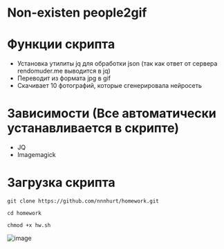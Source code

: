 # Non-existen people2gif  

# Функции скрипта
- Установка утилиты jq для обработки json (так как ответ от сервера rendomuder.me выводится в jq)
- Переводит из формата jpg в gif
- Скачивает 10 фотографий, которые сгенерировала нейросеть

# Зависимости (Все автоматически устанавливается в скрипте)
- JQ
- Imagemagick

# Загрузка скрипта
```
git clone https://github.com/nnnhurt/homework.git

cd homework

chmod +x hw.sh
```
![image](https://user-images.githubusercontent.com/113695478/235096078-66d7b544-0b36-4be5-a014-0abc5c437c27.png)
